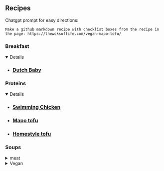 ## Recipes

Chatgpt prompt for easy directions: 
```
Make a github markdown recipe with checklist boxes from the recipe in the page: https://thewoksoflife.com/vegan-mapo-tofu/
```
### Breakfast
<details open>

* ### [Dutch Baby](Dutch_Baby.md)
</details>


### Proteins 
<details open>

* ### [Swimming Chicken](Swimming_Chicken.md)
* ### [Mapo tofu](NOL-Recipes/mapo-tofu.md)
* ### [Homestyle tofu](NOL-Recipes/homestyle-tofu.md)
</details>


### Soups
<details>

<summary>
meat
</summary>

## Meat
* ### [avgolemono](NOL-Recipes/Avgolemono.md)
* ### [Extreme Diet soup](NOL-Recipes/Extreme-diet-soup.md)
* ### [vegan lentil chili](NOL-Recipes/vegan-lentil-chili.md)
* ### [curried lentil soup](NOL-Recipes/curried-lentil-soup.md)
* ### [lentil chard soup](NOL-Recipes/lentil-chard-soup.md)
* ### [chicken bacon chowder](NOL-Recipes/chicken-bacon-chowder.md)



</details>

<details>

<summary>
Vegan
</summary>

## Vegan
* ### [Extreme Diet soup](NOL-Recipes/Extreme-diet-soup.md)
* ### [vegan lentil chili](NOL-Recipes/vegan-lentil-chili.md)
* ### [curried lentil soup](NOL-Recipes/curried-lentil-soup.md)
* ### [lentil chard soup](NOL-Recipes/lentil-chard-soup.md)



</details>